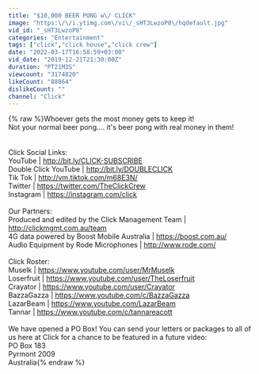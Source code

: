 ```yaml
---
title: "$10,000 BEER PONG w\/ CLICK"
image: "https:\/\/i.ytimg.com\/vi\/_sHT3LwzoP8\/hqdefault.jpg"
vid_id: "_sHT3LwzoP8"
categories: "Entertainment"
tags: ["click","click house","click crew"]
date: "2022-03-17T16:58:59+03:00"
vid_date: "2019-12-21T21:30:00Z"
duration: "PT21M3S"
viewcount: "3174820"
likeCount: "88864"
dislikeCount: ""
channel: "Click"
---
```

{% raw %}Whoever gets the most money gets to keep it! <br />Not your normal beer pong.... it's beer pong with real money in them!<br /> <br /><br />Click Social Links:<br />YouTube | <a rel="nofollow" target="blank" href="http://bit.ly/CLICK-SUBSCRIBE">http://bit.ly/CLICK-SUBSCRIBE</a><br />Double Click YouTube | <a rel="nofollow" target="blank" href="http://bit.ly/DOUBLECLICK">http://bit.ly/DOUBLECLICK</a><br />Tik Tok | <a rel="nofollow" target="blank" href="http://vm.tiktok.com/m68E3N/">http://vm.tiktok.com/m68E3N/</a><br />Twitter | <a rel="nofollow" target="blank" href="https://twitter.com/TheClickCrew">https://twitter.com/TheClickCrew</a><br />Instagram | <a rel="nofollow" target="blank" href="https://instagram.com/click">https://instagram.com/click</a><br /><br />Our Partners:<br />Produced and edited by the Click Management Team | <a rel="nofollow" target="blank" href="http://clickmgmt.com.au/team">http://clickmgmt.com.au/team</a><br />4G data powered by Boost Mobile Australia | <a rel="nofollow" target="blank" href="https://boost.com.au/">https://boost.com.au/</a><br />Audio Equipment by Rode Microphones | <a rel="nofollow" target="blank" href="http://www.rode.com/">http://www.rode.com/</a><br /><br />Click Roster:<br />Muselk | <a rel="nofollow" target="blank" href="https://www.youtube.com/user/MrMuselk">https://www.youtube.com/user/MrMuselk</a><br />Loserfruit | <a rel="nofollow" target="blank" href="https://www.youtube.com/user/TheLoserfruit">https://www.youtube.com/user/TheLoserfruit</a><br />Crayator | <a rel="nofollow" target="blank" href="https://www.youtube.com/user/Crayator">https://www.youtube.com/user/Crayator</a><br />BazzaGazza | <a rel="nofollow" target="blank" href="https://www.youtube.com/c/BazzaGazza">https://www.youtube.com/c/BazzaGazza</a><br />LazarBeam | <a rel="nofollow" target="blank" href="https://www.youtube.com/LazarBeam">https://www.youtube.com/LazarBeam</a><br />Tannar | <a rel="nofollow" target="blank" href="https://www.youtube.com/c/tannareacott">https://www.youtube.com/c/tannareacott</a><br /><br />We have opened a PO Box! You can send your letters or packages to all of us here at Click for a chance to be featured in a future video:<br />PO Box 183<br />Pyrmont 2009<br />Australia{% endraw %}
